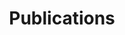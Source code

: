 ---
layout: page
title: Publications
nav: true
nav_order: 8
dropdown: true
children:
  - title: Research Papers
    permalink: /
  - title: divider
  - title: Policy Briefs
    permalink: /
  - title: divider
  - title: Public Comments
    permalink: /
  - title: divider
  - title: Media
    permalink: /
  - title: divider
  - title: Case Studies
    permalink: /
  - title: divider
  - title: Journal
    permalink: /
  - title: divider
  - title: Books
    permalink: /
  - title: divider
  - title: Blog
    permalink: /
  - title: divider
  - title: Videos
    permalink: /
  - title: divider
  - title: Podcast
    permalink: /
  - title: divider
  - title: Newsletter
    permalink: /
---